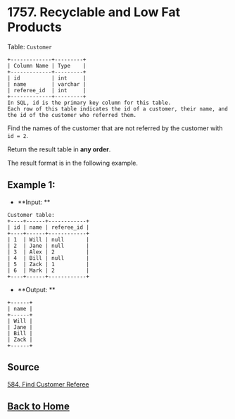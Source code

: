 # **1757. Recyclable and Low Fat Products**

Table: ``Customer``

```
+-------------+---------+
| Column Name | Type    |
+-------------+---------+
| id          | int     |
| name        | varchar |
| referee_id  | int     |
+-------------+---------+
In SQL, id is the primary key column for this table.
Each row of this table indicates the id of a customer, their name, and the id of the customer who referred them.
```

Find the names of the customer that are not referred by the customer with ``id = 2``.

Return the result table in **any order**.

The result format is in the following example.

## **Example 1:**

- **Input: **

```
Customer table:
+----+------+------------+
| id | name | referee_id |
+----+------+------------+
| 1  | Will | null       |
| 2  | Jane | null       |
| 3  | Alex | 2          |
| 4  | Bill | null       |
| 5  | Zack | 1          |
| 6  | Mark | 2          |
+----+------+------------+
```

- **Output: **

```
+------+
| name |
+------+
| Will |
| Jane |
| Bill |
| Zack |
+------+
```


## **Source**

[584. Find Customer Referee](https://leetcode.com/problems/find-customer-referee)


## **[Back to Home](../)**